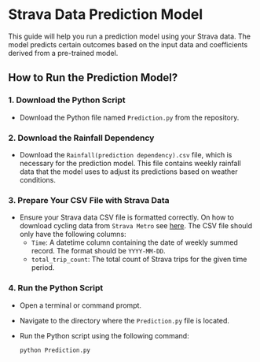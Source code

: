 # Strava Data Prediction Model

This guide will help you run a prediction model using your Strava data. The model predicts certain outcomes based on the input data and coefficients derived from a pre-trained model.

## How to Run the Prediction Model?

### 1. Download the Python Script

- Download the Python file named `Prediction.py` from the repository.

### 2. Download the Rainfall Dependency

- Download the `Rainfall(prediction dependency).csv` file, which is necessary for the prediction model. This file contains weekly rainfall data that the model uses to adjust its predictions based on weather conditions.

### 3. Prepare Your CSV File with Strava Data

- Ensure your Strava data CSV file is formatted correctly. On how to download cycling data from `Strava Metro` see [here](). The CSV file should only have the following columns:
  - `Time`: A datetime column containing the date of weekly summed record. The format should be `YYYY-MM-DD`.
  - `total_trip_count`: The total count of Strava trips for the given time period.

### 4. Run the Python Script

- Open a terminal or command prompt.
- Navigate to the directory where the `Prediction.py` file is located.
- Run the Python script using the following command:

  ```bash
  python Prediction.py
